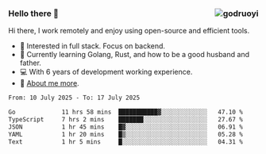 ### Hello there 👋 <img align="right" src="https://github-readme-stats.vercel.app/api?username=godruoyi&show_icons=true" alt="godruoyi" />

Hi there, I work remotely and enjoy using open-source and efficient tools.

- 🔭 Interested in full stack. Focus on backend.
- 🌱 Currently learning Golang, Rust, and how to be a good husband and father.
- 💻 With 6 years of development working experience.
- 👒 [About me more](https://godruoyi.com/posts/about-godruoyi).



<!--START_SECTION:waka-->

```txt
From: 10 July 2025 - To: 17 July 2025

Go             11 hrs 58 mins  ███████████▓░░░░░░░░░░░░░   47.10 %
TypeScript     7 hrs 2 mins    ███████░░░░░░░░░░░░░░░░░░   27.67 %
JSON           1 hr 45 mins    █▓░░░░░░░░░░░░░░░░░░░░░░░   06.91 %
YAML           1 hr 20 mins    █▒░░░░░░░░░░░░░░░░░░░░░░░   05.28 %
Text           1 hr 5 mins     █░░░░░░░░░░░░░░░░░░░░░░░░   04.31 %
```

<!--END_SECTION:waka-->
